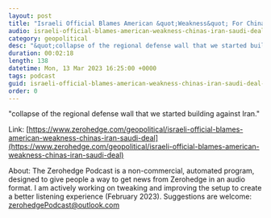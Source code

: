 ```yaml
---
layout: post
title: "Israeli Official Blames American &quot;Weakness&quot; For China's Iran-Saudi Deal"
audio: israeli-official-blames-american-weakness-chinas-iran-saudi-deal-0
category: geopolitical
desc: "&quot;collapse of the regional defense wall that we started building against Iran.&quot;"
duration: 00:02:18
length: 138
datetime: Mon, 13 Mar 2023 16:25:00 +0000
tags: podcast
guid: israeli-official-blames-american-weakness-chinas-iran-saudi-deal-0
order: 0
---
```

&quot;collapse of the regional defense wall that we started building against Iran.&quot;

Link: [https://www.zerohedge.com/geopolitical/israeli-official-blames-american-weakness-chinas-iran-saudi-deal](https://www.zerohedge.com/geopolitical/israeli-official-blames-american-weakness-chinas-iran-saudi-deal)

About: The Zerohedge Podcast is a non-commercial, automated program, designed to give people a way to get news from Zerohedge in an audio format.  I am actively working on tweaking and improving the setup to create a better listening experience (February 2023).  Suggestions are welcome: [zerohedgePodcast@outlook.com](mailto:zerohedgePodcast@outlook.com)